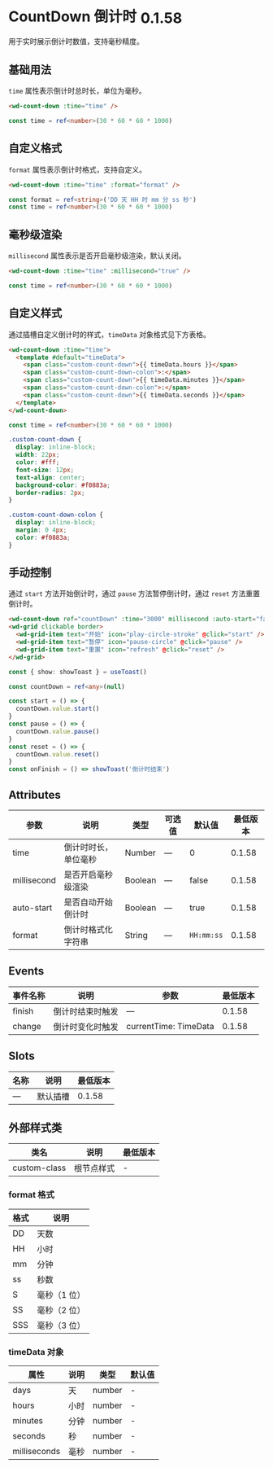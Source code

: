 <frame/>

# CountDown 倒计时<el-tag text style="vertical-align: middle;margin-left:8px;" effect="plain">0.1.58</el-tag>

用于实时展示倒计时数值，支持毫秒精度。

## 基础用法

`time` 属性表示倒计时总时长，单位为毫秒。

```html
<wd-count-down :time="time" />
```

```ts
const time = ref<number>(30 * 60 * 60 * 1000)
```

## 自定义格式

`format` 属性表示倒计时格式，支持自定义。

```html
<wd-count-down :time="time" :format="format" />
```

```ts
const format = ref<string>('DD 天 HH 时 mm 分 ss 秒')
const time = ref<number>(30 * 60 * 60 * 1000)
```

## 毫秒级渲染

`millisecond` 属性表示是否开启毫秒级渲染，默认关闭。

```html
<wd-count-down :time="time" :millisecond="true" />
```

```ts
const time = ref<number>(30 * 60 * 60 * 1000)
```

## 自定义样式

通过插槽自定义倒计时的样式，`timeData` 对象格式见下方表格。

```html
<wd-count-down :time="time">
  <template #default="timeData">
    <span class="custom-count-down">{{ timeData.hours }}</span>
    <span class="custom-count-down-colon">:</span>
    <span class="custom-count-down">{{ timeData.minutes }}</span>
    <span class="custom-count-down-colon">:</span>
    <span class="custom-count-down">{{ timeData.seconds }}</span>
  </template>
</wd-count-down>
```

```ts
const time = ref<number>(30 * 60 * 60 * 1000)
```

```css
.custom-count-down {
  display: inline-block;
  width: 22px;
  color: #fff;
  font-size: 12px;
  text-align: center;
  background-color: #f0883a;
  border-radius: 2px;
}

.custom-count-down-colon {
  display: inline-block;
  margin: 0 4px;
  color: #f0883a;
}
```

## 手动控制

通过 `start` 方法开始倒计时，通过 `pause` 方法暂停倒计时，通过 `reset` 方法重置倒计时。

```html
<wd-count-down ref="countDown" :time="3000" millisecond :auto-start="false" format="ss:SSS" @finish="onFinish"></wd-count-down>
<wd-grid clickable border>
  <wd-grid-item text="开始" icon="play-circle-stroke" @click="start" />
  <wd-grid-item text="暂停" icon="pause-circle" @click="pause" />
  <wd-grid-item text="重置" icon="refresh" @click="reset" />
</wd-grid>
```
```ts
const { show: showToast } = useToast()

const countDown = ref<any>(null)

const start = () => {
  countDown.value.start()
}
const pause = () => {
  countDown.value.pause()
}
const reset = () => {
  countDown.value.reset()
}
const onFinish = () => showToast('倒计时结束')
```

## Attributes
| 参数 | 说明 | 类型 | 可选值 | 默认值 | 最低版本 |
| ---- | ---- | ---- | ---- | ---- | ---- |
| time | 倒计时时长，单位毫秒 | Number | — | 0 | 0.1.58 |
| millisecond | 是否开启毫秒级渲染 | Boolean | — | false | 0.1.58 |
| auto-start | 是否自动开始倒计时 | Boolean | — | true | 0.1.58 |
| format | 倒计时格式化字符串 | String | — | `HH:mm:ss` | 0.1.58 |

## Events

| 事件名称 | 说明 | 参数 | 最低版本 |
| ---- | ---- | ---- | ---- |
| finish | 倒计时结束时触发 | — | 0.1.58 |
| change | 倒计时变化时触发	 | currentTime: TimeData| 0.1.58 |



## Slots
| 名称 | 说明 | 最低版本 |
| ---- | ---- | ---- |
| — | 默认插槽 | 0.1.58 |

## 外部样式类

| 类名 | 说明 | 最低版本 |
|-----|------|--------|
| custom-class | 根节点样式 | - |



### format 格式

| 格式 | 说明         |
| ---- | ------------ |
| DD   | 天数         |
| HH   | 小时         |
| mm   | 分钟         |
| ss   | 秒数         |
| S    | 毫秒（1 位） |
| SS   | 毫秒（2 位） |
| SSS  | 毫秒（3 位） |

### timeData 对象

| 属性         | 说明 | 类型   | 默认值 |
| ------------ | ---- | ------ | ------ |
| days         | 天   | number | -      |
| hours        | 小时 | number | -      |
| minutes      | 分钟 | number | -      |
| seconds      | 秒   | number | -      |
| milliseconds | 毫秒 | number | -      |
